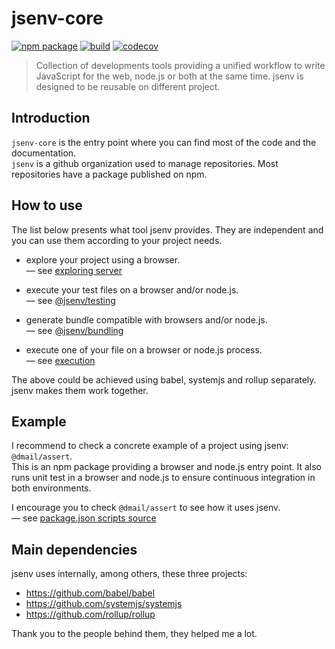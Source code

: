 # jsenv-core

[![npm package](https://img.shields.io/npm/v/@jsenv/core.svg)](https://www.npmjs.com/package/@jsenv/core)
[![build](https://travis-ci.com/jsenv/jsenv-core.svg?branch=master)](http://travis-ci.com/jsenv/jsenv-core)
[![codecov](https://codecov.io/gh/jsenv/jsenv-core/branch/master/graph/badge.svg)](https://codecov.io/gh/jsenv/jsenv-core)

> Collection of developments tools providing a unified workflow to write JavaScript for the web, node.js or both at the same time. jsenv is designed to be reusable on different project.

## Introduction

`jsenv-core` is the entry point where you can find most of the code and the documentation.<br />
`jsenv` is a github organization used to manage repositories. Most repositories have a package published on npm.<br />

## How to use

The list below presents what tool jsenv provides. They are independent and you can use them according to your project needs.

- explore your project using a browser.<br/>
  — see [exploring server](./docs/exploring-server/exploring-server.md)

- execute your test files on a browser and/or node.js.<br/>
  — see [@jsenv/testing](https://github.com/jsenv/jsenv-testing)

- generate bundle compatible with browsers and/or node.js.<br/>
  — see [@jsenv/bundling](https://github.com/jsenv/jsenv-bundling)

- execute one of your file on a browser or node.js process.<br/>
  — see [execution](./docs/execution/execution.md)

The above could be achieved using babel, systemjs and rollup separately. jsenv makes them work together.

## Example

I recommend to check a concrete example of a project using jsenv: `@dmail/assert`.<br />
This is an npm package providing a browser and node.js entry point. It also runs unit test in a browser and node.js to ensure continuous integration in both environments.<br />

I encourage you to check `@dmail/assert` to see how it uses jsenv.<br />
— see [package.json scripts source](https://github.com/dmail/assert/blob/59ade7b3e8ab90cb6ce5d3de8bf1ffedd3fa779a/package.json#L43-L51)

## Main dependencies

jsenv uses internally, among others, these three projects:

- https://github.com/babel/babel
- https://github.com/systemjs/systemjs
- https://github.com/rollup/rollup

Thank you to the people behind them, they helped me a lot.
